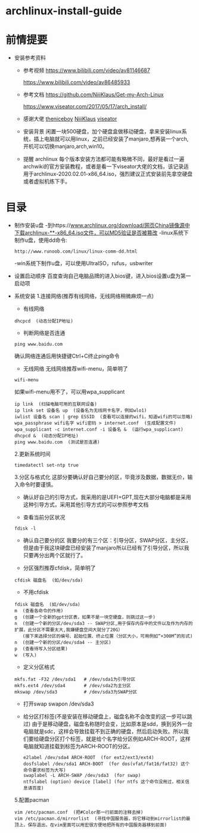 # archlinux-install-guide
# 前情提要
- 安装参考资料
  - 参考视频
    <https://www.bilibili.com/video/av81146687>

    <https://www.bilibili.com/video/av86485933>
  
  - 参考文档
    <https://github.com/NiiiKlaus/Get-my-Arch-Linux>

    <https://www.viseator.com/2017/05/17/arch_install/>

  - 感谢大佬
    [theniceboy](https://github.com/theniceboy)
    [NiiiKlaus](https://github.com/NiiiKlaus)
    [viseator](https://github.com/viseator)

  - 安装背景
    闲置一块500硬盘，加个硬盘盒做移动硬盘，拿来安装linux系统，插上电脑就可以用linux，之前已经安装了manjaro,想再装一个arch,开机可以切换manjaro,arch,win10。

  - 提醒
    archlinux 每个版本安装方法都可能有略微不同，最好是看过一遍archwiki的官方安装教程，或者是看一下viseator大佬的文档，该记录适用于archlinux-2020.02.01-x86_64.iso，强烈建议正式安装前先拿空硬盘或者虚拟机练下手。

# 目录
- 制作安装u盘
  -到https://www.archlinux.org/download/网页China镜像源中下载archlinux-**-x86_64.iso文件，可以MD5验证是否被篡改
  -linux系统下制作u盘，使用dd命令:
  ```
  http://www.runoob.com/linux/linux-comm-dd.html
  ```
  -win系统下制作u盘，可以使用UltraISO，rufus，usbwriter

- 设置启动顺序
  百度查询自己电脑品牌的进入bios键，进入bios设置u盘为第一启动项

- 系统安装
  1.连接网络(推荐有线网络，无线网络稍微麻烦一点)
    - 有线网络
    ```
    dhcpcd  (动态分配IP地址)
    ```
    - 判断网络是否连通
    ```
    ping www.baidu.com
    ```
    确认网络连通后用快捷键Ctrl+C终止ping命令

    - 无线网络
    无线网络推荐wifi-menu，简单明了
    ```
    wifi-menu
    ```
    如果wifi-menu用不了，可以用wpa_supplicant
    ```
    ip link  (扫描电脑可用的互联网设备)
    ip link set 设备名 up  (设备名为无线网卡名字，例如wlo1)
    iwlist 设备名 scan | grep ESSID  (查看可以连接的wifi，知道wifi的可以忽略)
    wpa_passphrase wifi名字 wifi密码 > internet.conf  (生成配置文件)
    wpa_supplicant -c internet.conf -i 设备名 &  (运行wpa_supplicant)
    dhcpcd &  (动态分配IP地址)
    ping www.baidu.com  (测试是否连通)
    ```

  2.更新系统时间
  ```
  timedatectl set-ntp true
  ```

  3.分区与格式化
    这部分要确认好自己要分的区，毕竟涉及数据，数据无价，输入命令时要谨慎。

    - 确认好自己的引导方式，我采用的是UEFI+GPT,现在大部分电脑都是采用这种引导方式，采用其他引导方式的可以参照参考文档

    - 查看当前分区状况
    ```
    fdisk -l
    ```
    - 确认自己要分的区
      我要分的有三个区：引导分区，SWAP分区，主分区，但是由于我这块硬盘已经安装了manjaro所以已经有了引导分区，所以我只要再分出两个区就行了。

    - 分区强烈推荐cfdisk，简单明了
    ```
    cfdisk 磁盘名  (如/dev/sda)
    ```

    - 不用cfdisk
    ```
    fdisk 磁盘名  (如/dev/sda)
    m  (查看各命令的作用)
    g  (创建一个全新的gpt分区表，如果不是一块空硬盘，则跳过这一步)
    n  (创建一个新的分区/dev/sda3 -- SWAP分区,用于保存内存中的文件以及作为内存的扩展，此分区不需要太大,我嫌硬盘空间大就分了20G）
       (接下来选择分区的编号、起始位置、终止位置（分区大小，可用例如“+300M”的形式)
    n  (创建一个新的分区/dev/sda4 -- 主分区)
    p  (查看待写入分区结果)
    w  (写入)
    ```

    - 定义分区格式
    ```
    mkfs.fat -F32 /dev/sda1   # /dev/sda1为引导分区
    mkfs.ext4 /dev/sda4       # /dev/sda2为主分区
    mkswap /dev/sda3          # /dev/sda3为SWAP分区
    ```

    - 打开swap
    swapon /dev/sda3

    - 给分区打标签(不是安装在移动硬盘上，磁盘名称不会改变的这一步可以跳过)
      由于是移动硬盘，磁盘名称随时会变，比如原本是sdd，换到另外一台电脑就是sdc，这样会导致挂载不到正确的硬盘，然后启动失败。所以我们要给硬盘分区打个标签，就是给个名字给分区例如ARCH-ROOT，这样电脑就知道挂载到标签为ARCH-ROOT的分区。
      ```
      e2label /dev/sda4 ARCH-ROOT  (for ext2/ext3/ext4)
      dosfslabel /dev/sda1 ARCH-BOOT  (for dos(vfat/fat16/fat32) 这个命令要求标签为大写)
      swaplabel -L ARCH-SWAP /dev/sda3  (for swap)
      ntfslabel (option) device [label] (for ntfs 这个命令没用过，相关信息请百度)
      ```
  5.配置pacman
    ```
    vim /etc/pacman.conf  (把#Color那一行前面的注释去掉)
    vim /etc/pacman.d/mirrorlist  (寻找中国服务器，将它移动到mirrorlist的最顶上，保存退出，在vim里面可以用宏很方便地把所有的中国服务器移到前面)
    ```